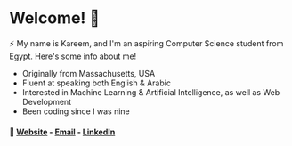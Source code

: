 # Welcome! 👋

⚡ My name is Kareem, and I'm an aspiring Computer Science student from Egypt. Here's some info about me!
- Originally from Massachusetts, USA
- Fluent at speaking both English & Arabic
- Interested in Machine Learning & Artificial Intelligence, as well as Web Development
- Been coding since I was nine

#### 💬 [Website](https://kareem-elewa.web.app) - [Email](mailto:kareem.elew@gmail.com) - [LinkedIn](https://www.linkedin.com/in/kareemelewa)
